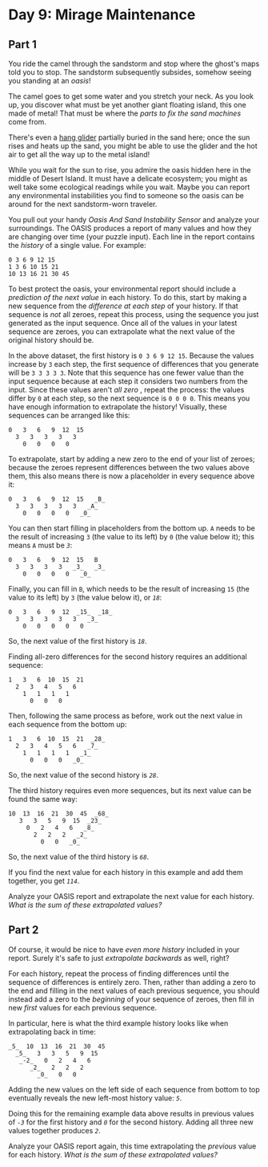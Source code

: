 # Day 9: Mirage Maintenance


## Part 1
You ride the camel through the sandstorm and stop where the ghost's maps told
you to stop. The sandstorm subsequently subsides, somehow seeing you standing
at an _oasis_!

The camel goes to get some water and you stretch your neck. As you look up,
you discover what must be yet another giant floating island, this one made of
metal! That must be where the _parts to fix the sand machines_ come from.

There's even a [hang glider](https://en.wikipedia.org/wiki/Hang_gliding)
partially buried in the sand here; once the sun rises and heats up the sand,
you might be able to use the glider and the hot air to get all the way up to
the metal island!

While you wait for the sun to rise, you admire the oasis hidden here in the
middle of Desert Island. It must have a delicate ecosystem; you might as well
take some ecological readings while you wait. Maybe you can report any
environmental instabilities you find to someone so the oasis can be around for
the next sandstorm-worn traveler.

You pull out your handy _Oasis And Sand Instability Sensor_ and analyze your
surroundings. The OASIS produces a report of many values and how they are
changing over time (your puzzle input). Each line in the report contains the
_history_ of a single value. For example:

    
    
    0 3 6 9 12 15
    1 3 6 10 15 21
    10 13 16 21 30 45
    

To best protect the oasis, your environmental report should include a
_prediction of the next value_ in each history. To do this, start by making a
new sequence from the _difference at each step_ of your history. If that
sequence is _not_ all zeroes, repeat this process, using the sequence you just
generated as the input sequence. Once all of the values in your latest
sequence are zeroes, you can extrapolate what the next value of the original
history should be.

In the above dataset, the first history is `0 3 6 9 12 15`. Because the values
increase by `3` each step, the first sequence of differences that you generate
will be `3 3 3 3 3`. Note that this sequence has one fewer value than the
input sequence because at each step it considers two numbers from the input.
Since these values aren't _all zero_ , repeat the process: the values differ
by `0` at each step, so the next sequence is `0 0 0 0`. This means you have
enough information to extrapolate the history! Visually, these sequences can
be arranged like this:

    
    
    0   3   6   9  12  15
      3   3   3   3   3
        0   0   0   0
    

To extrapolate, start by adding a new zero to the end of your list of zeroes;
because the zeroes represent differences between the two values above them,
this also means there is now a placeholder in every sequence above it:

    
    
    0   3   6   9  12  15   _B_
      3   3   3   3   3   _A_
        0   0   0   0   _0_
    

You can then start filling in placeholders from the bottom up. `A` needs to be
the result of increasing `3` (the value to its left) by `0` (the value below
it); this means `A` must be _`3`_:

    
    
    0   3   6   9  12  15   B
      3   3   3   3   _3_   _3_
        0   0   0   0   _0_
    

Finally, you can fill in `B`, which needs to be the result of increasing `15`
(the value to its left) by `3` (the value below it), or _`18`_:

    
    
    0   3   6   9  12  _15_  _18_
      3   3   3   3   3   _3_
        0   0   0   0   0
    

So, the next value of the first history is _`18`_.

Finding all-zero differences for the second history requires an additional
sequence:

    
    
    1   3   6  10  15  21
      2   3   4   5   6
        1   1   1   1
          0   0   0
    

Then, following the same process as before, work out the next value in each
sequence from the bottom up:

    
    
    1   3   6  10  15  21  _28_
      2   3   4   5   6   _7_
        1   1   1   1   _1_
          0   0   0   _0_
    

So, the next value of the second history is _`28`_.

The third history requires even more sequences, but its next value can be
found the same way:

    
    
    10  13  16  21  30  45  _68_
       3   3   5   9  15  _23_
         0   2   4   6   _8_
           2   2   2   _2_
             0   0   _0_
    

So, the next value of the third history is _`68`_.

If you find the next value for each history in this example and add them
together, you get _`114`_.

Analyze your OASIS report and extrapolate the next value for each history.
_What is the sum of these extrapolated values?_




## Part 2


Of course, it would be nice to have _even more history_ included in your
report. Surely it's safe to just _extrapolate backwards_ as well, right?

For each history, repeat the process of finding differences until the sequence
of differences is entirely zero. Then, rather than adding a zero to the end
and filling in the next values of each previous sequence, you should instead
add a zero to the _beginning_ of your sequence of zeroes, then fill in new
_first_ values for each previous sequence.

In particular, here is what the third example history looks like when
extrapolating back in time:

    
    
    _5_  10  13  16  21  30  45
      _5_   3   3   5   9  15
       _-2_   0   2   4   6
          _2_   2   2   2
            _0_   0   0
    

Adding the new values on the left side of each sequence from bottom to top
eventually reveals the new left-most history value: _`5`_.

Doing this for the remaining example data above results in previous values of
_`-3`_ for the first history and _`0`_ for the second history. Adding all
three new values together produces _`2`_.

Analyze your OASIS report again, this time extrapolating the _previous_ value
for each history. _What is the sum of these extrapolated values?_

